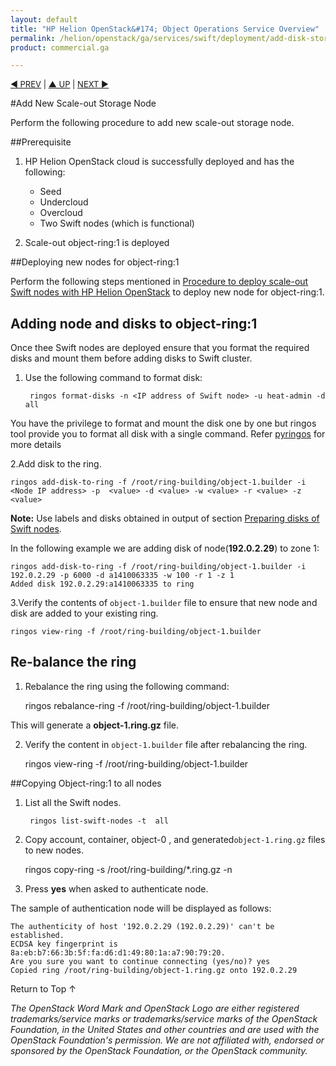 ```yaml
---
layout: default
title: "HP Helion OpenStack&#174; Object Operations Service Overview"
permalink: /helion/openstack/ga/services/swift/deployment/add-disk-storage-node/
product: commercial.ga

---
```

<!--UNDER REVISION-->

<script>

function PageRefresh {
onLoad="window.refresh"
}

PageRefresh();

</script>


<p style="font-size: small;"> <a href=" /helion/openstack/ga/services/object/swift/expand-cluster/">&#9664; PREV</a> | <a href=" /helion/openstack/ga/services/object/swift/expand-cluster/">&#9650; UP</a> | <a href=" /helion/openstack/ga/services/object/swift/Monitor-cluster/"> NEXT &#9654</a> </p>


#Add New Scale-out Storage Node

Perform the following procedure to add new scale-out storage node. 


##Prerequisite

1. HP Helion OpenStack cloud is successfully deployed and has the following: 

	* Seed
	* Undercloud
	* Overcloud 
	* Two Swift nodes (which is functional)
2. Scale-out object-ring:1 is deployed


##Deploying new nodes for object-ring:1

Perform the following steps mentioned in  [Procedure to deploy scale-out Swift nodes with HP Helion OpenStack](/helion/openstack/ga/services/swift/deployment-scale-out/) to deploy new node for object-ring:1.


## Adding node and disks to object-ring:1

Once thee Swift nodes are deployed ensure that you format the required disks and mount them before adding disks to Swift cluster. 

1. Use the following command to format disk:

		ringos format-disks -n <IP address of Swift node> -u heat-admin -d all

You have the privilege to format and mount the disk one by one but ringos tool provide you to format all disk with a single command. Refer [pyringos]( /helion/openstack/GA1/services/object/pyringos/) for more details


2.Add disk to the ring. 

	ringos add-disk-to-ring -f /root/ring-building/object-1.builder -i  <Node IP address> -p  <value> -d <value> -w <value> -r <value> -z <value>

**Note:** Use labels and disks obtained in output of section [Preparing disks of Swift nodes]( /helion/openstack/ga/services/swift/deployment-scale-out/).

In the following example we are adding disk of node(**192.0.2.29**) to zone 1:

	ringos add-disk-to-ring -f /root/ring-building/object-1.builder -i 192.0.2.29 -p 6000 -d a1410063335 -w 100 -r 1 -z 1
	Added disk 192.0.2.29:a1410063335 to ring


3.Verify the contents of `object-1.builder` file to ensure that new node and disk are added to your existing ring.

	ringos view-ring -f /root/ring-building/object-1.builder

## Re-balance the ring

1. Rebalance the ring using the following command:

	ringos rebalance-ring -f /root/ring-building/object-1.builder

This will generate a **object-1.ring.gz** file.

2. Verify the content in `object-1.builder` file after rebalancing the ring.

	ringos view-ring -f /root/ring-building/object-1.builder

##Copying Object-ring:1 to all nodes

1. List all the Swift nodes. 

		ringos list-swift-nodes -t  all
 
2. Copy account, container, object-0 , and generated`object-1.ring.gz` files to new nodes. 

	ringos copy-ring -s /root/ring-building/\*.ring.gz -n <IP address of Swift node>


3. Press **yes** when asked to authenticate node.  

The sample of authentication node will be displayed as follows:

	The authenticity of host '192.0.2.29 (192.0.2.29)' can't be established.
	ECDSA key fingerprint is 8a:eb:b7:66:3b:5f:fa:d6:d1:49:80:1a:a7:90:79:20.
	Are you sure you want to continue connecting (yes/no)? yes
	Copied ring /root/ring-building/object-1.ring.gz onto 192.0.2.29

 
<a href="#top" style="padding:14px 0px 14px 0px; text-decoration: none;"> Return to Top &#8593; </a>


*The OpenStack Word Mark and OpenStack Logo are either registered trademarks/service marks or trademarks/service marks of the OpenStack Foundation, in the United States and other countries and are used with the OpenStack Foundation's permission. We are not affiliated with, endorsed or sponsored by the OpenStack Foundation, or the OpenStack community.*